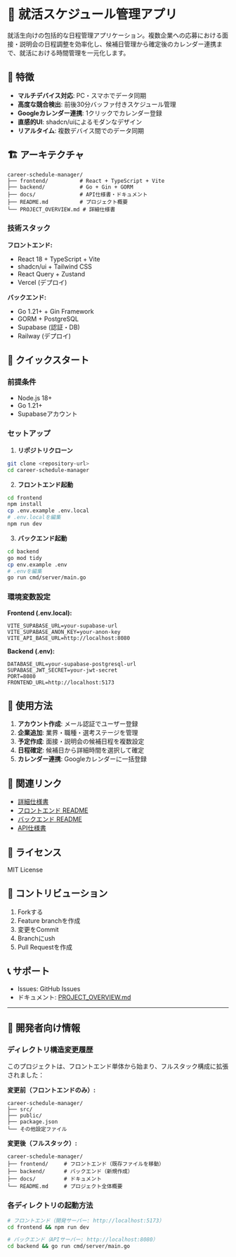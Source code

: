 # 🎯 就活スケジュール管理アプリ

就活生向けの包括的な日程管理アプリケーション。複数企業への応募における面接・説明会の日程調整を効率化し、候補日管理から確定後のカレンダー連携まで、就活における時間管理を一元化します。

## 🚀 特徴

- **マルチデバイス対応**: PC・スマホでデータ同期
- **高度な競合検出**: 前後30分バッファ付きスケジュール管理
- **Googleカレンダー連携**: 1クリックでカレンダー登録
- **直感的UI**: shadcn/uiによるモダンなデザイン
- **リアルタイム**: 複数デバイス間でのデータ同期

## 🏗️ アーキテクチャ

```
career-schedule-manager/
├── frontend/          # React + TypeScript + Vite
├── backend/           # Go + Gin + GORM
├── docs/              # API仕様書・ドキュメント
├── README.md          # プロジェクト概要
└── PROJECT_OVERVIEW.md # 詳細仕様書
```

### 技術スタック

**フロントエンド:**
- React 18 + TypeScript + Vite
- shadcn/ui + Tailwind CSS
- React Query + Zustand
- Vercel (デプロイ)

**バックエンド:**
- Go 1.21+ + Gin Framework
- GORM + PostgreSQL
- Supabase (認証・DB)
- Railway (デプロイ)

## 🚀 クイックスタート

### 前提条件
- Node.js 18+
- Go 1.21+
- Supabaseアカウント

### セットアップ

1. **リポジトリクローン**
```bash
git clone <repository-url>
cd career-schedule-manager
```

2. **フロントエンド起動**
```bash
cd frontend
npm install
cp .env.example .env.local
# .env.localを編集
npm run dev
```

3. **バックエンド起動**
```bash
cd backend
go mod tidy
cp env.example .env
# .envを編集
go run cmd/server/main.go
```

### 環境変数設定

**Frontend (.env.local):**
```
VITE_SUPABASE_URL=your-supabase-url
VITE_SUPABASE_ANON_KEY=your-anon-key
VITE_API_BASE_URL=http://localhost:8080
```

**Backend (.env):**
```
DATABASE_URL=your-supabase-postgresql-url
SUPABASE_JWT_SECRET=your-jwt-secret
PORT=8080
FRONTEND_URL=http://localhost:5173
```

## 📱 使用方法

1. **アカウント作成**: メール認証でユーザー登録
2. **企業追加**: 業界・職種・選考ステージを管理
3. **予定作成**: 面接・説明会の候補日程を複数設定
4. **日程確定**: 候補日から詳細時間を選択して確定
5. **カレンダー連携**: Googleカレンダーに一括登録

## 🔗 関連リンク

- [詳細仕様書](./PROJECT_OVERVIEW.md)
- [フロントエンド README](./frontend/README.md)
- [バックエンド README](./backend/README.md)
- [API仕様書](./docs/api/)

## 📄 ライセンス

MIT License

## 🤝 コントリビューション

1. Forkする
2. Feature branchを作成
3. 変更をCommit
4. Branchにush
5. Pull Requestを作成

## 📞 サポート

- Issues: GitHub Issues
- ドキュメント: [PROJECT_OVERVIEW.md](./PROJECT_OVERVIEW.md)

---

## 🔧 開発者向け情報

### ディレクトリ構造変更履歴

このプロジェクトは、フロントエンド単体から始まり、フルスタック構成に拡張されました：

**変更前（フロントエンドのみ）:**
```
career-schedule-manager/
├── src/
├── public/
├── package.json
└── その他設定ファイル
```

**変更後（フルスタック）:**
```
career-schedule-manager/
├── frontend/     # フロントエンド（既存ファイルを移動）
├── backend/      # バックエンド（新規作成）
├── docs/         # ドキュメント
└── README.md     # プロジェクト全体概要
```

### 各ディレクトリの起動方法

```bash
# フロントエンド（開発サーバー: http://localhost:5173）
cd frontend && npm run dev

# バックエンド（APIサーバー: http://localhost:8080）
cd backend && go run cmd/server/main.go
```